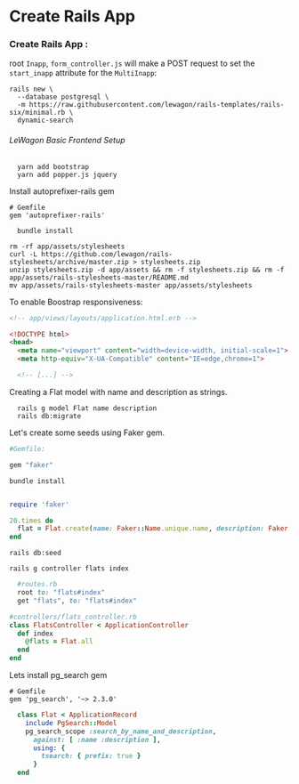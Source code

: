 # Create Rails App


### Create Rails App :

root `Inapp`, `form_controller.js` will make a POST request to set the `start_inapp` attribute for the `MultiInapp`:

```
rails new \                        
  --database postgresql \
  -m https://raw.githubusercontent.com/lewagon/rails-templates/rails-six/minimal.rb \
  dynamic-search
```

###### LeWagon Basic Frontend Setup


```
  yarn add bootstrap
  yarn add popper.js jquery
```
Install autoprefixer-rails gem

```
# Gemfile
gem 'autoprefixer-rails'
```


```
  bundle install
```


```
rm -rf app/assets/stylesheets
curl -L https://github.com/lewagon/rails-stylesheets/archive/master.zip > stylesheets.zip
unzip stylesheets.zip -d app/assets && rm -f stylesheets.zip && rm -f app/assets/rails-stylesheets-master/README.md
mv app/assets/rails-stylesheets-master app/assets/stylesheets
```

To enable Boostrap responsiveness:

```html
<!-- app/views/layouts/application.html.erb -->

<!DOCTYPE html>
<head>
  <meta name="viewport" content="width=device-width, initial-scale=1">
  <meta http-equiv="X-UA-Compatible" content="IE=edge,chrome=1">

  <!-- [...] -->

```

Creating a Flat model with name and description as strings.

``` 
  rails g model Flat name description 
  rails db:migrate
```

Let's create some seeds using Faker gem. 



```ruby
#Gemfile:

gem "faker"

```


```
bundle install
```


```ruby

require 'faker'

20.times do 
  flat = Flat.create(name: Faker::Name.unique.name, description: Faker::Movies::StarWars.quote )
end

```


```
rails db:seed
```

```
rails g controller flats index
```


```ruby
  #routes.rb
  root to: "flats#index"
  get "flats", to: "flats#index"
```



```ruby
#controllers/flats_controller.rb
class FlatsController < ApplicationController
  def index
    @flats = Flat.all
  end
end
```

Lets install pg_search gem

```
# Gemfile
gem 'pg_search', '~> 2.3.0'
```

```ruby
  class Flat < ApplicationRecord
    include PgSearch::Model
    pg_search_scope :search_by_name_and_description,
      against: [ :name :description ],
      using: {
        tsearch: { prefix: true } 
      }
  end

```



